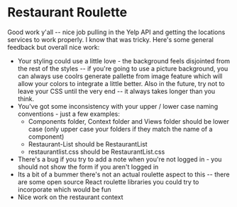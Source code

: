 # Restaurant Roulette

Good work y'all -- nice job pulling in the Yelp API and getting the locations services to work properly. I know that was tricky. Here's some general feedback but overall nice work:

- Your styling could use a little love - the background feels disjointed from the rest of the styles -- if you're going to use a picture background, you can always use coolrs generate pallette from image feature which will allow your colors to integrate a little better. Also in the future, try not to leave your CSS until the very end -- it always takes longer than you think.
- You've got some inconsistency with your upper / lower case naming conventions - just a few examples:
  - Components folder, Context folder and Views folder should be lower case (only upper case your folders if they match the name of a component)
  - Restaurant-List should be RestaurantList
  - restaurantlist.css should be RestaurantList.css
- There's a bug if you try to add a note when you're not logged in - you should not show the form if you aren't logged in
- Its a bit of a bummer there's not an actual roulette aspect to this -- there are some open source React roulette libraries you could try to incorporate which would be fun
- Nice work on the restaurant context
